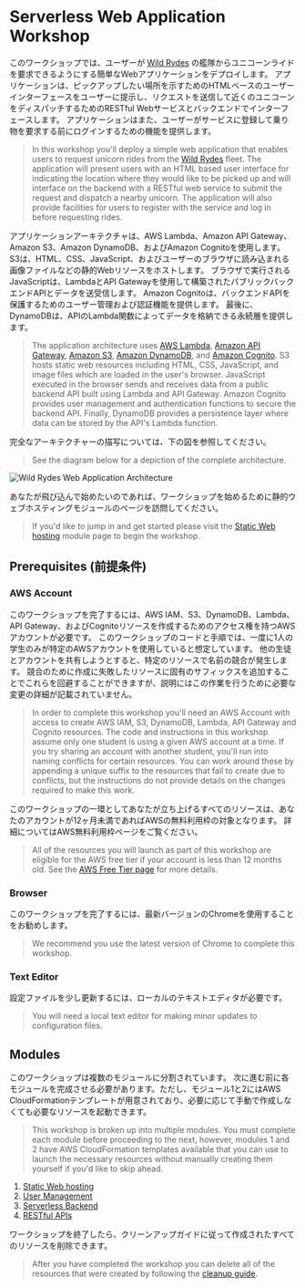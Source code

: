 # Serverless Web Application Workshop

このワークショップでは、ユーザーが [Wild Rydes](http://www.wildrydes.com/) の艦隊からユニコーンライドを要求できるようにする簡単なWebアプリケーションをデプロイします。 アプリケーションは、ピックアップしたい場所を示すためのHTMLベースのユーザーインターフェースをユーザーに提示し、リクエストを送信して近くのユニコーンをディスパッチするためのRESTful Webサービスとバックエンドでインターフェースします。 アプリケーションはまた、ユーザーがサービスに登録して乗り物を要求する前にログインするための機能を提供します。

> In this workshop you'll deploy a simple web application that enables users to request unicorn rides from the [Wild Rydes](http://www.wildrydes.com/) fleet. The application will present users with an HTML based user interface for indicating the location where they would like to be picked up and will interface on the backend with a RESTful web service to submit the request and dispatch a nearby unicorn. The application will also provide facilities for users to register with the service and log in before requesting rides.

アプリケーションアーキテクチャは、AWS Lambda、Amazon API Gateway、Amazon S3、Amazon DynamoDB、およびAmazon Cognitoを使用します。 S3は、HTML、CSS、JavaScript、およびユーザーのブラウザに読み込まれる画像ファイルなどの静的Webリソースをホストします。 ブラウザで実行されるJavaScriptは、LambdaとAPI Gatewayを使用して構築されたパブリックバックエンドAPIとデータを送受信します。 Amazon Cognitoは、バックエンドAPIを保護するためのユーザー管理および認証機能を提供します。 最後に、DynamoDBは、APIのLambda関数によってデータを格納できる永続層を提供します。

> The application architecture uses [AWS Lambda](https://aws.amazon.com/lambda/), [Amazon API Gateway](https://aws.amazon.com/api-gateway/), [Amazon S3](https://aws.amazon.com/s3/), [Amazon DynamoDB](https://aws.amazon.com/dynamodb/), and [Amazon Cognito](https://aws.amazon.com/cognito/). S3 hosts static web resources including HTML, CSS, JavaScript, and image files which are loaded in the user's browser. JavaScript executed in the browser sends and receives data from a public backend API built using Lambda and API Gateway. Amazon Cognito provides user management and authentication functions to secure the backend API. Finally, DynamoDB provides a  persistence layer where data can be stored by the API's Lambda function.

完全なアーキテクチャーの描写については、下の図を参照してください。

> See the diagram below for a depiction of the complete architecture.

![Wild Rydes Web Application Architecture](images/wildrydes-complete-architecture.png)

あなたが飛び込んで始めたいのであれば、ワークショップを始めるために静的ウェブホスティングモジュールのページを訪問してください。

> If you'd like to jump in and get started please visit the [Static Web hosting](1_StaticWebHosting/README_jp.md) module page to begin the workshop.

## Prerequisites (前提条件)

### AWS Account

このワークショップを完了するには、AWS IAM、S3、DynamoDB、Lambda、API Gateway、およびCognitoリソースを作成するためのアクセス権を持つAWSアカウントが必要です。 このワークショップのコードと手順では、一度に1人の学生のみが特定のAWSアカウントを使用していると想定しています。 他の生徒とアカウントを共有しようとすると、特定のリソースで名前の競合が発生します。 競合のために作成に失敗したリソースに固有のサフィックスを追加することでこれらを回避することができますが、説明にはこの作業を行うために必要な変更の詳細が記載されていません。

> In order to complete this workshop you'll need an AWS Account with access to create AWS IAM, S3, DynamoDB, Lambda, API Gateway and Cognito resources. The code and instructions in this workshop assume only one student is using a given AWS account at a time. If you try sharing an account with another student, you'll run into naming conflicts for certain resources. You can work around these by appending a unique suffix to the resources that fail to create due to conflicts, but the instructions do not provide details on the changes required to make this work.

このワークショップの一環としてあなたが立ち上げるすべてのリソースは、あなたのアカウントが12ヶ月未満であればAWSの無料利用枠の対象となります。 詳細についてはAWS無料利用枠ページをご覧ください。

> All of the resources you will launch as part of this workshop are eligible for the AWS free tier if your account is less than 12 months old. See the [AWS Free Tier page](https://aws.amazon.com/free/) for more details.

### Browser

このワークショップを完了するには、最新バージョンのChromeを使用することをお勧めします。

> We recommend you use the latest version of Chrome to complete this workshop.

### Text Editor

設定ファイルを少し更新するには、ローカルのテキストエディタが必要です。

> You will need a local text editor for making minor updates to configuration files.

## Modules

このワークショップは複数のモジュールに分割されています。 次に進む前に各モジュールを完成させる必要があります。ただし、モジュール1と2にはAWS CloudFormationテンプレートが用意されており、必要に応じて手動で作成しなくても必要なリソースを起動できます。

> This workshop is broken up into multiple modules. You must complete each module before proceeding to the next, however, modules 1 and 2 have AWS CloudFormation templates available that you can use to launch the necessary resources without manually creating them yourself if you'd like to skip ahead.

1. [Static Web hosting](1_StaticWebHosting/README_jp.md)
2. [User Management](2_UserManagement/README_jp.md)
3. [Serverless Backend](3_ServerlessBackend/README_jp.md)
4. [RESTful APIs](4_RESTfulAPIs/README_jp.md)

ワークショップを終了したら、クリーンアップガイドに従って作成されたすべてのリソースを削除できます。

> After you have completed the workshop you can delete all of the resources that were created by following the [cleanup guide](9_CleanUp).